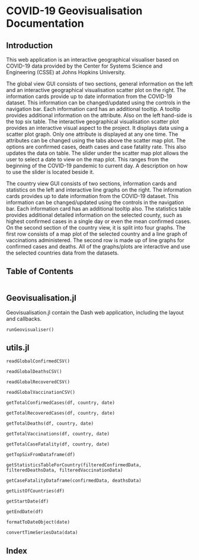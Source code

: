# COVID-19 Geovisualisation Documentation

## Introduction
This web application is an interactive geographical visualiser based on COVID-19 data provided by the Center for Systems Science and Engineering (CSSE) at Johns Hopkins University.

The global view GUI consists of two sections, general information on the left and an interactive geographical visualisation scatter plot on the right. The information cards provide up to date information from the COVID-19 dataset. This information can be changed/updated using the controls in the navigation bar. Each information card has an additional tooltip. A tooltip provides additional information on the attribute. Also on the left hand-side is the top six table. The interactive geographical visualisation scatter plot provides an interactive visual aspect to the project. It displays data using a scatter plot graph. Only one attribute is displayed at any one time. The attributes can be changed using the tabs above the scatter map plot. The options are confirmed cases, death cases and case fatality rate. This also updates the data on table. The slider under the scatter map plot allows the user to select a date to view on the map plot. This ranges from the beginning of the COVID-19 pandemic to current day. A description on how to use the slider is located beside it.

The country view GUI consists of two sections, information cards and statistics on the left and interactive line graphs on the right. The information cards provides up to date information from the COVID-19 dataset. This information can be changed/updated using the controls in the navigation bar. Each information card has an additional tooltip also. The statistics table provides additional detailed information on the selected county, such as highest confirmed cases in a single day or even the mean confirmed cases. On the second section of the country view, it is split into four graphs. The first row consists of a map plot of the selected country and a line graph of vaccinations administered. The second row is made up of line graphs for confirmed cases and deaths. All of the graphs/plots are interactive and use the selected countries data from the datasets. 

## Table of Contents

```@contents
```

## Geovisualisation.jl

Geovisualisation.jl contain the Dash web application, including the layout and callbacks.

```@docs
runGeovisualiser()
```

## utils.jl

```@docs
readGlobalConfirmedCSV()
```

```@docs
readGlobalDeathsCSV()
```

```@docs
readGlobalRecoveredCSV()
```

```@docs
readGlobalVaccinationCSV()
```

```@docs
getTotalConfirmedCases(df, country, date)
```

```@docs
getTotalRecoveredCases(df, country, date)
```

```@docs
getTotalDeaths(df, country, date)
```

```@docs
getTotalVaccinations(df, country, date)
```

```@docs
getTotalCaseFatality(df, country, date)
```

```@docs
getTopSixFromDataframe(df)
```

```@docs
getStatisticsTableForCountry(filteredConfirmedData, filteredDeathsData, filteredVaccinationData)
```

```@docs
getCaseFatalityDataframe(confirmedData, deathsData)
```

```@docs
getListOfCountries(df)
```

```@docs
getStartDate(df)
```

```@docs
getEndDate(df)
```

```@docs
formatToDateObject(date)
```

```@docs
convertTimeSeriesData(data)
```

## Index

```@index
```